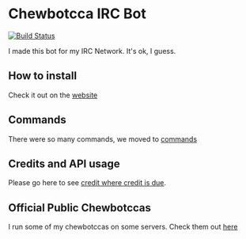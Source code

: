 # Chewbotcca IRC Bot

[![Build Status](https://travis-ci.org/Chewbotcca/IRC.svg?branch=master)](https://travis-ci.org/Chewbotcca/IRC)

I made this bot for my IRC Network. It's ok, I guess.

## How to install

Check it out on the [website](http://chewbotcca.github.io/IRC)

## Commands

There were so many commands, we moved to [commands](http://chewbotcca.github.io/IRC/commands)

## Credits and API usage

Please go here to see [credit where credit is due](http://chewbotcca.github.io/IRC/credits).

## Official Public Chewbotccas

I run some of my chewbotccas on some servers. Check them out [here](http://chewbotcca.github.io/#official-public-chewbotccas)

